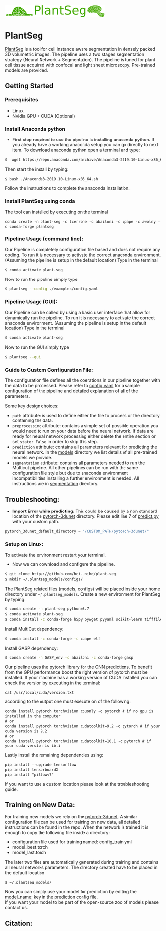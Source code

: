 ![alt text](./plantseg/gui/logo.png)
# PlantSeg
[PlantSeg](plantseg) is a tool for cell instance aware segmentation in densely packed 3D volumetric images.
The pipeline uses a two stages segmentation strategy (Neural Network + Segmentation).
The pipeline is tuned for plant cell tissue acquired with confocal and light sheet microscopy.
Pre-trained models are provided.  

## Getting Started
### Prerequisites
* Linux
* Nvidia GPU + CUDA (Optional)

### Install Anaconda python
- First step required to use the pipeline is installing anaconda python.
 If you already have a working anaconda setup you can go directly to next item. 
To download anaconda python open a terminal and type:
```Bash
$  wget https://repo.anaconda.com/archive/Anaconda3-2019.10-Linux-x86_64.sh
```
Then start the install by typing:
```bash
$ bash ./Anaconda3-2019.10-Linux-x86_64.sh
```
Follow the instructions to complete the anaconda installation.

### Install PlantSeg using conda
The tool can installed by executing on the terminal
```
conda create -n plant-seg -c lcerrone -c abailoni -c cpape -c awolny -c conda-forge plantseg
```

### Pipeline Usage (command line):
Our Pipeline is completely configuration file based and does not require any coding.
To run it is necessary to activate the correct anaconda environment. (Assuming the pipeline is setup in 
the default location) Type in the terminal
```bash
$ conda activate plant-seg
```
Now to run the pipeline simply type
```bash
$ plantseg --config ./examples/config.yaml
```

### Pipeline Usage (GUI):
Our Pipeline can be called by using a basic user interface that allow for dynamically run the pipeline.
To run it is necessary to activate the correct anaconda environment. (Assuming the pipeline is setup in 
the default location) Type in the terminal
```bash
$ conda activate plant-seg
```
Now to run the GUI simply type
```bash
$ plantseg --gui
```

### Guide to Custom Configuration File:
The configuration file defines all the operations in our pipeline together with the data to be processed.
Please refer to [config.yaml](examples/config.yaml) for a sample configuration of the pipeline and detailed explanation
of all of the parameters.

Some key design choices:
* `path` attribute: is used to define either the file to process or the directory containing the data.
* `preprocessing` attribute: contains a simple set of possible operation you would need to run on your data before the neural network. 
If data are ready for neural network processing either delete the entire section or set `state: False` in order to skip this step.
* `prediction` attribute: contains all parameters relevant for predicting the neural network. 
In the [models](plantseg/models/README.md) directory we list details of all pre-trained models we provide.
* `segmentation` attribute: contains all parameters needed to run the Multicut pipeline. 
All other pipelines can be run with the same configuration file style but due to anaconda environment incompatibilities 
installing a further environment is needed.
All instructions are in [segmentation](plantseg/segmentation/README.md) directory.

## Troubleshooting:
* **Import Error while predicting**: This could be caused by a non standard location of the 
[pytorch-3dunet](https://github.com/hci-unihd/pytorch-3dunet) directory.
Please edit line 7 of [predict.py](plantseg/predictions/predict.py) with your custom path.
```python
pytorch_3dunet_default_directory = "/CUSTOM_PATH/pytorch-3dunet/"
```

### Setup on Linux:
 To activate the environment restart your terminal.

- Now we can download and configure the pipeline. 
```bash
$ git clone https://github.com/hci-unihd/plant-seg
$ mkdir ~/.plantseg_models/configs/
```
The PlantSeg related files (models, configs) will be placed inside your home directory under `~/.plantseg_models`. 
Create a new environment for PlantSeg by typing:
```bash
$ conda create -n plant-seg python=3.7
$ conda activate plant-seg
$ conda install -c conda-forge h5py pywget pyyaml scikit-learn tifffile scikit-image scipy=1.2
```
Install MultiCut dependency:
```bash
$ conda install -c conda-forge -c cpape elf
```
Install GASP dependency:
```bash
$ conda create -n GASP_env -c abailoni -c conda-forge gasp
```
Our pipeline uses the pytorch library for the CNN predictions. To benefit from the GPU performance boost the right
 version of pytorch must be installed. 
 If your machine has a working version of CUDA installed you can check the version 
 by executing in the terminal:
```` 
cat /usr/local/cuda/version.txt
````
according to the output one must execute on of the following:
```
conda install pytorch torchvision cpuonly -c pytorch # if no gpu is installed in the computer
# or
conda install pytorch torchvision cudatoolkit=9.2 -c pytorch # if your cuda version is 9.2
# or
conda install pytorch torchvision cudatoolkit=10.1 -c pytorch # if your cuda version is 10.1
```
Lastly install the remaining dependencies using:
```
pip install --upgrade tensorflow
pip install tensorboardX
pip install "pillow<7"
```
If you want to use a custom location please look at the troubleshooting guide.

## Training on New Data:
For training new models we rely on the [pytorch-3dunet](https://github.com/hci-unihd/pytorch-3dunet). 
A similar configuration file can be used for training on new data, all detailed instructions can be found  in the repo.
When the network is trained it is enough to copy the following file inside a directory:
* configuration file used for training named: config_train.yml
* model_best.torch
* model_last.torch

The later two files are automatically generated during training and contains all neural networks parameters.
The directory created have to be placed in the default location
```bash
$ ~/.plantseg_models/
```
Now you can simply use your model for prediction by editing the [model_name:](examples/config.yaml)
 key in the prediction config file.\
If you want your model to be part of the open-source zoo of models please contact us.

## Citation:
